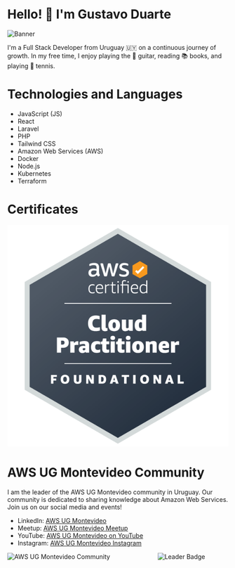 # Hello! 👋 I'm Gustavo Duarte

<img src="link_to_your_banner.jpg" alt="Banner" class="banner">

<p>I'm a Full Stack Developer from Uruguay 🇺🇾 on a continuous journey of growth. In my free time, I enjoy playing the 🎸 guitar, reading 📚 books, and playing 🎾 tennis.</p>

<div class="section">
  <h1>Technologies and Languages</h1>
  <ul>
    <li>JavaScript (JS)</li>
    <li>React</li>
    <li>Laravel</li>
    <li>PHP</li>
    <li>Tailwind CSS</li>
    <li>Amazon Web Services (AWS)</li>
    <li>Docker</li>
    <li>Node.js</li>
    <li>Kubernetes</li>
    <li>Terraform</li>
  </ul>
</div>

<div class="section">
  <h1>Certificates</h1>
  <div class="certificates">
    <div class="certificate">
      <a href="https://www.credly.com/badges/8afaf4be-1328-453b-b037-ffc6c6234748/linked_in?t=s12uym">
        <img src="certificado_practitioner.png" alt="Certificate 1">
      </a>
    </div>
  </div>
</div>

<div class="section">
  <h1>AWS UG Montevideo Community</h1>
  <p>I am the leader of the AWS UG Montevideo community in Uruguay. Our community is dedicated to sharing knowledge about Amazon Web Services. Join us on our social media and events!</p>
  <ul>
    <li>LinkedIn: <a href="link_to_community_linkedin_page">AWS UG Montevideo</a></li>
    <li>Meetup: <a href="link_to_community_meetup_page">AWS UG Montevideo Meetup</a></li>
    <li>YouTube: <a href="link_to_community_youtube_channel">AWS UG Montevideo on YouTube</a></li>
    <li>Instagram: <a href="link_to_community_instagram_page">AWS UG Montevideo Instagram</a></li>
  </ul>
  <img src="link_to_community_image.jpg" alt="AWS UG Montevideo Community" style="width: 66%; float: left; margin-right: 10px;">
  <img src="link_to_your_leader_badge.jpg" alt="Leader Badge" style="width: 33%;">
</div>

</body>
</html>
